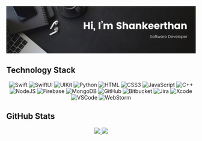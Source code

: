 <img src="https://github.com/shankeerthans/github-profile/blob/main/assets/profile-background.png" />

<!-- Technology Stack-->
<h2 align='left'> Technology Stack </h2>

<div align='center'>
  
  ![Swift](https://img.shields.io/badge/swift-F54A2A?style=for-the-badge&logo=swift&logoColor=white)
  ![SwiftUI](https://img.shields.io/badge/SwiftUI-F54A2A?style=for-the-badge&logo=swift&logoColor=white)
  ![UIKit](https://img.shields.io/badge/UIKit-F54A2A?style=for-the-badge&logo=swift&logoColor=white)
  ![Python](https://img.shields.io/badge/python-3670A0?style=for-the-badge&logo=python&logoColor=ffdd54)
  ![HTML](https://img.shields.io/badge/html-%23E34F26.svg?style=for-the-badge&logo=html5&logoColor=white)
  ![CSS3](https://img.shields.io/badge/css-%231572B6.svg?style=for-the-badge&logo=css3&logoColor=white)
  ![JavaScript](https://img.shields.io/badge/javascript-%23323330.svg?style=for-the-badge&logo=javascript&logoColor=%23F7DF1E)
  ![C++](https://img.shields.io/badge/c%2B%2B-%2300599C?style=for-the-badge&logo=cplusplus&logoColor=white)
  ![NodeJS](https://img.shields.io/badge/node.js-6DA55F?style=for-the-badge&logo=node.js&logoColor=white)
  ![Firebase](https://img.shields.io/badge/firebase-%23039BE5.svg?style=for-the-badge&logo=firebase)
  ![MongoDB](https://img.shields.io/badge/MongoDB-%234ea94b.svg?style=for-the-badge&logo=mongodb&logoColor=white)
  ![GitHub](https://img.shields.io/badge/github-%23121011.svg?style=for-the-badge&logo=github&logoColor=white)
  ![Bitbucket](https://img.shields.io/badge/bitbucket-%230047B3.svg?style=for-the-badge&logo=bitbucket&logoColor=white)
  ![Jira](https://img.shields.io/badge/jira-%230A0FFF.svg?style=for-the-badge&logo=jira&logoColor=white)
  ![Xcode](https://img.shields.io/badge/Xcode-007ACC?style=for-the-badge&logo=Xcode&logoColor=white)
  ![VSCode](https://img.shields.io/badge/Visual%20Studio%20Code-0078d7.svg?style=for-the-badge&logo=editorconfig&logoColor=white)
  ![WebStorm](https://img.shields.io/badge/webstorm-%23000000?style=for-the-badge&logo=webstorm&logoColor=white)

</div>
<!---->

<!-- GitHub Stats-->
<h2>GitHub Stats</h2>

<div align="center">
<a href="https://github.com/shankeerthans">
  <img height="180em" src="https://github-readme-stats-eight-theta.vercel.app/api?username=shankeerthans&show_icons=true&theme=dark&include_all_commits=true&count_private=true"/>
  <img height="180em" src="https://github-readme-stats-eight-theta.vercel.app/api/top-langs/?username=shankeerthans&layout=compact&langs_count=8&theme=dark"/>
</a>
</div>
<!---->
